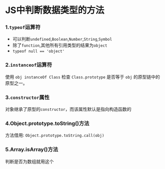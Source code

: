 # JS中判断数据类型的方法

### 1.`typeof`运算符

- 可以判断`undefined`,`Boolean`,`Number`,`String`,`Symbol`
- 除了`function`,其他所有引用类型的结果为`object`
- `typeof null == 'object'`

### 2.`instanceof`运算符

使用 `obj instanceOf Class` 检查 `Class.prototype` 是否等于 `obj` 的原型链中的原型之一。

### 3.`constructor`属性

对象继承了原型的`constructor`，而该属性默认是指向构造函数的

### 4.Object.prototype.toString()方法

方法借用: `Object.prototype.toString.call(obj)`

### 5.Array.isArray()方法

判断是否为数组就用这个